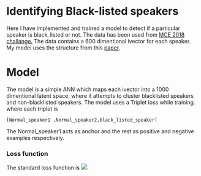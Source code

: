 # Identifying Black-listed speakers
Here I have implemented and trained a model to detect if a particular speaker is black_listed or not. The data has been used from [MCE 2018 challange.](http://mce.csail.mit.edu/) The data contains a 600 dimentional ivector for each speaker.    
My model uses the structure from this [paper](https://arxiv.org/pdf/1910.01463v2.pdf).

# Model
 The model is a simple ANN which maps each ivector into a 1000 dimentional latent space, where it attempts to cluster blacklisted speakers and non-blacklisted speakers. The model uses a Triplet loss while training. where each triplet is 
 ```
 [Normal_speaker1 ,Normal_speaker2,black_listed_speaker] 
 ```
 The Normal_speaker1 acts as anchor and the rest as positive and negative examples respectively.
 
 ### Loss function
  The standard loss function is 
  ![](./Images/triplet_loss.png)

